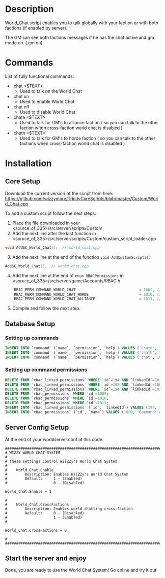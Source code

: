 # Description
World_Chat script enables you to talk globally with your faction or with both factions (if enabled by server).

The GM can see both factions messages if he has the chat active and gm mode on. (.gm on)
# Commands
List of fully functional commands:
* .chat <$TEXT>
  - Used to talk on the World Chat
* .chat on
  - Used to enable World Chat
* .chat off
  - Used to disable World Chat
* .chata <$TEXT>
  - Used to talk for GM's to alliance faction ( so you can talk to the other faction when cross-faction world chat is disabled )
* .chath <$TEXT>
  - Used to talk for GM's to horde faction ( so you can talk to the other factions when cross-faction world chat is disabled )
  
# Installation
## Core Setup
Download the current version of the script from here:
https://github.com/wizzymore/TrinityCoreScripts/blob/master/Custom/World_Chat.cpp

To add a custom script follow the next steps:
1. Place the file downloaded in your <source_of_335>/src/server/scripts/Custom
2. Add the next line after the last function in <soruce_of_335>/src/server/scripts/Custom/custom_script_loader.cpp
```cpp
void AddSC_World_Chat();  // world_chat.cpp
```
3. Add the next line at the end of the function ```void AddCustomScripts()```
```cpp
AddSC_World_Chat();  // world_chat.cpp
```
4. Add the next line at the end of ```enum RBACPermissions``` in <soruce_of_335>/src/server/game/Accounts/RBAC.h
```cpp
    RBAC_PERM_COMMAND_WORLD_CHAT                             = 1009, // RBAC PERMISSION .chat
    RBAC_PERM_COMMAND_WORLD_CHAT_HORDE                       = 1010, // RBAC-PERMISSION .chath
    RBAC_PERM_COMMAND_WORLD_CHAT_ALLIANCE                    = 1011, // RBAC-PERMISSION .chata
```
5. Compile and follow the next step.

## Database Setup
### Setting up commands
```sql
INSERT INTO `command` (`name`, `permission`, `help`) VALUES ('chata', 1011, 'Syntax: .chata $text - To speak as a GM only to Alliance');
INSERT INTO `command` (`name`, `permission`, `help`) VALUES ('chath', 1010, 'Syntax: .chath $text - To speak as a GM only to Horde');
INSERT INTO `command` (`name`, `permission`, `help`) VALUES ('chat', 1009, 'Syntax: .chat $text\r\n.chat on To show World Chat\r\n.chat off To hide World Chat');
```

### Setting up command permissions
```sql
DELETE FROM `rbac_linked_permissions` WHERE `id`=194 AND `linkedId`=1011;
DELETE FROM `rbac_linked_permissions` WHERE `id`=195 AND `linkedId`=1009;
DELETE FROM `rbac_linked_permissions` WHERE `id`=194 AND `linkedId`=1010;
DELETE FROM `rbac_permissions` WHERE `id`=1009;
DELETE FROM `rbac_permissions` WHERE `id`=1010;
DELETE FROM `rbac_permissions` WHERE `id`=1011;
INSERT INTO `rbac_linked_permissions` (`id`, `linkedId`) VALUES (194, 1011), (194, 1010), (195, 1009);
INSERT INTO `rbac_permissions` (`id`, `name`) VALUES (1009, 'Command: chat'), (1010, 'Command: chath'), (1011, 'Command: chata');
```
## Server Config Setup
At the end of your worldserver.conf at this code:
```
###################################################################################################
# WIZZY WORLD CHAT SYSTEM
#
# These settings control WiiZZy's World Chat System
#
#    World_Chat.Enable
#        Description: Enables WiiZZy's World Chat System
#        Default:     1 - (Enabled)
#                     0 - (Disabled)

World_Chat.Enable = 1

#
#    World_Chat.CrossFactions
#        Description: Enables world chatting cross-faction
#        Default:     0 - (Disabled)
#                     1 - (Enabled)
#

World_Chat.CrossFactions = 0

#
###################################################################################################
```
## Start the server and enjoy
Done, you are ready to use the World Chat System! Go online and try it out!
